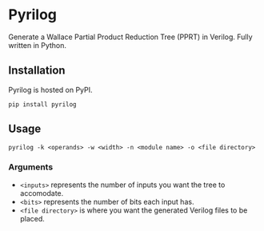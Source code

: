 # Pyrilog

Generate a Wallace Partial Product Reduction Tree (PPRT) in Verilog. Fully
written in Python.

## Installation

Pyrilog is hosted on PyPI.

`pip install pyrilog`

## Usage

`pyrilog -k <operands> -w <width> -n <module name> -o <file directory>`

### Arguments

* `<inputs>` represents the number of inputs you want the tree to accomodate.
* `<bits>` represents the number of bits each input has.
* `<file directory>` is where you want the generated Verilog files to be placed.
